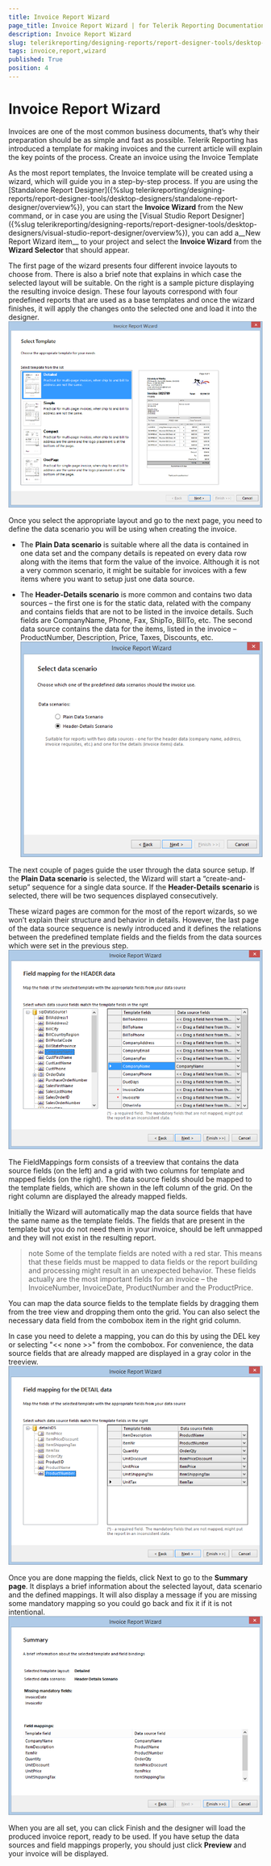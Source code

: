 ```yaml
---
title: Invoice Report Wizard
page_title: Invoice Report Wizard | for Telerik Reporting Documentation
description: Invoice Report Wizard
slug: telerikreporting/designing-reports/report-designer-tools/desktop-designers/tools/report-wizards/invoice-report-wizard
tags: invoice,report,wizard
published: True
position: 4
---
```


# Invoice Report Wizard



Invoices are one of the most common business documents, that’s why their preparation should be as simple and fast as possible.
        Telerik Reporting has introduced a template for making invoices and the current article will explain the key points of the process.
      Create an invoice using the Invoice Template

As the most report templates, the Invoice template will be created using a wizard, which will guide you in a step-by-step process.
              If you are using the [Standalone Report Designer]({%slug telerikreporting/designing-reports/report-designer-tools/desktop-designers/standalone-report-designer/overview%}),
              you can start the __Invoice Wizard__ from the New command, or in case you are using the
              [Visual Studio Report Designer]({%slug telerikreporting/designing-reports/report-designer-tools/desktop-designers/visual-studio-report-designer/overview%}),
              you can add a__New Report Wizard item__ to your project and select the __Invoice Wizard__ from the __Wizard Selector__ that should appear.
            

The first page of the wizard presents four different invoice layouts to choose from.
              There is also a brief note that explains in which case the selected layout will be suitable.
              On the right is a sample picture displaying the resulting invoice design.
              These four layouts correspond with four predefined reports that are used as a base templates and once the wizard finishes,
              it will apply the changes onto the selected one and load it into the designer.
            ![Invoice Wizard 1 Select Template](images/Templates/Invoice/InvoiceWizard_1_SelectTemplate.png)

Once you select the appropriate layout and go to the next page, you need to define the data scenario you will be using when creating the invoice.
            

* The __Plain Data scenario__ is suitable where all the data is contained in one data set and the company details is repeated on every data row along with the items that form the value of the invoice. Although it is not a very common scenario, it might be suitable for invoices with a few items where you want to setup just one data source.
                

* The __Header-Details scenario__ is more common and contains two data sources – the first one is for the static data, related with the company and contains fields that are not to be listed in the invoice details. Such fields are CompanyName, Phone, Fax, ShipTo, BillTo, etc. The second data source contains the data for the items, listed in the invoice – ProductNumber, Description, Price, Taxes, Discounts, etc.
                ![Invoice Wizard 2 Select Data Scenario](images/Templates/Invoice/InvoiceWizard_2_SelectDataScenario.png)

The next couple of pages guide the user through the data source setup. If the __Plain Data scenario__
              is selected, the Wizard will start a “create-and-setup” sequence for a single data source.
              If the __Header-Details scenario__ is selected, there will be two sequences displayed consecutively.
            

These wizard pages are common for the most of the report wizards, so we won’t explain their structure and behavior in details.
              However, the last page of the data source sequence is newly introduced and it defines the relations between the predefined
              template fields and the fields from the data sources which were set in the previous step.
            ![Invoice Wizard 3 Field Mapping](images/Templates/Invoice/InvoiceWizard_3_FieldMapping.png)

The FieldMappings form consists of a treeview that contains the data source fields (on the left) and a grid with two columns for template and mapped fields (on the right).
              The data source fields should be mapped to the template fields, which are shown in the left column of the grid. On the right column are displayed the already mapped fields.
            

Initially the Wizard will automatically map the data source fields that have the same name as the template fields. The fields that are present in the template but you do not need them in your invoice, should be left unmapped and they will not exist in the resulting report.
            

>note Some of the template fields are noted with a red star. This means that these fields must be mapped to data fields or the report building and processing might result in an unexpected behavior. These fields actually are the most important fields for an invoice – the InvoiceNumber, InvoiceDate, ProductNumber and the ProductPrice.
>


You can map the data source fields to the template fields by dragging them from the tree view and dropping them onto the grid. You can also select the necessary data field from the combobox item in the right grid column.
            

In case you need to delete a mapping, you can do this by using the DEL key or selecting "<< none >>" from the combobox. For convenience, the data source fields that are already mapped are displayed in a gray color in the treeview.
            ![Invoice Wizard 4 Field Mapping Done](images/Templates/Invoice/InvoiceWizard_4_FieldMapping_Done.png)

Once you are done mapping the fields, click Next to go to the __Summary page__. It displays a brief information about
              the selected layout, data scenario and the defined mappings. It will also display a message if you are missing some mandatory mapping so you could go back and fix it if it is not intentional.
            ![Invoice Wizard 5 Summary](images/Templates/Invoice/InvoiceWizard_5_Summary.png)

When you are all set, you can click Finish and the designer will load the produced invoice report, ready to be used. 
              If you have setup the data sources and field mappings properly, you should just click __Preview__ and your invoice will be displayed.
            
